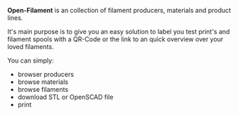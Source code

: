  **Open-Filament** is an collection of filament producers, materials and product lines.

It's main purpose is to give you an easy solution to label you test print's and filament spools with a QR-Code or the link to an quick overview over your loved filaments.

You can simply:

- browser producers
- browse materials
- browse filaments
- download STL or OpenSCAD file
- print
